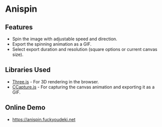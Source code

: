 # Anispin


## Features

- Spin the image with adjustable speed and direction.
- Export the spinning animation as a GIF.
- Select export duration and resolution (square options or current canvas size).

## Libraries Used

- [Three.js](https://threejs.org/) - For 3D rendering in the browser.
- [CCapture.js](https://github.com/spite/ccapture.js/) - For capturing the canvas animation and exporting it as a GIF.

## Online Demo

- https://anispin.fuckyoudeki.net
